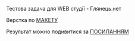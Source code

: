 Тестова задача для WEB студії - Глянець.нет

Верстка по [МАКЕТУ](https://www.figma.com/file/UBkIfuekqFDAJBdq44UzVS/3514-Тестова-сторінка?type=design&node-id=0-1&mode=design&t=PC5Y43f6NEyqn6IU-0) 

Результат можно подивитися за [ПОСИЛАННЯМ](https://dmitriyteteryn.github.io/test_glyanec.net/)